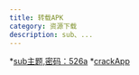 ```yaml
---
title: 转载APK
category: 资源下载
description: sub、...
---
```

*[sub主题,密码：526a](https://kingbillsame.lanzous.com/b0f7m4lvg)
*[crackApp](https://www.lanzous.com/u/yoyodadada)
